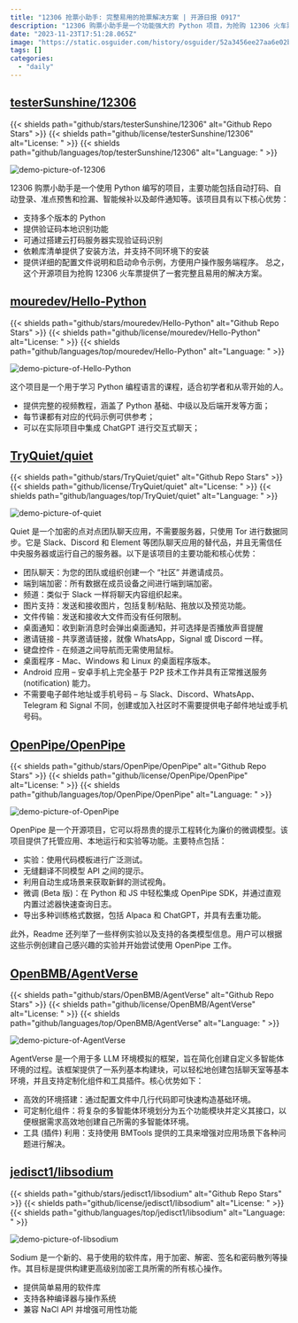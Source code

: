 ```yaml
---
title: "12306 抢票小助手: 完整易用的抢票解决方案 | 开源日报 0917"
description: "12306 购票小助手是一个功能强大的 Python 项目，为抢购 12306 火车票提供了一个完整且易用的解决方案。它提供了自动打码、自动登录、预售和捡漏、智能候补以及邮件通知等功能。它支持多个 Python 版本，提供了本地和云打码的验证码识别功能。项目提供了详细的配置文件说明和启动命令示例，方便用户操作。"
date: "2023-11-23T17:51:28.065Z"
image: "https://static.osguider.com/history/osguider/52a3456ee27aa6e02b9bfc409aa60b1a.png"
tags: []
categories:
  - "daily"
---
```


## [testerSunshine/12306](https://github.com/testerSunshine/12306)

{{< shields path="github/stars/testerSunshine/12306" alt="Github Repo Stars" >}} {{< shields path="github/license/testerSunshine/12306" alt="License: " >}} {{< shields path="github/languages/top/testerSunshine/12306" alt="Language: " >}}

![demo-picture-of-12306](https://static.osguider.com/history/osguider/73f2ddcffa659fefea88e03e159a15c0.png)

12306 购票小助手是一个使用 Python 编写的项目，主要功能包括自动打码、自动登录、准点预售和捡漏、智能候补以及邮件通知等。该项目具有以下核心优势：

- 支持多个版本的 Python
- 提供验证码本地识别功能
- 可通过搭建云打码服务器实现验证码识别
- 依赖库清单提供了安装方法，并支持不同环境下的安装
- 提供详细的配置文件说明和启动命令示例，方便用户操作服务端程序。
总之，这个开源项目为抢购 12306 火车票提供了一套完整且易用的解决方案。

## [mouredev/Hello-Python](https://github.com/mouredev/Hello-Python)

{{< shields path="github/stars/mouredev/Hello-Python" alt="Github Repo Stars" >}} {{< shields path="github/license/mouredev/Hello-Python" alt="License: " >}} {{< shields path="github/languages/top/mouredev/Hello-Python" alt="Language: " >}}

![demo-picture-of-Hello-Python](https://static.osguider.com/history/2023/98976a8a7428fa6d597588918f846768.webp)

这个项目是一个用于学习 Python 编程语言的课程，适合初学者和从零开始的人。

- 提供完整的视频教程，涵盖了 Python 基础、中级以及后端开发等方面；
- 每节课都有对应的代码示例可供参考；
- 可以在实际项目中集成 ChatGPT 进行交互式聊天；

## [TryQuiet/quiet](https://github.com/TryQuiet/quiet)

{{< shields path="github/stars/TryQuiet/quiet" alt="Github Repo Stars" >}} {{< shields path="github/license/TryQuiet/quiet" alt="License: " >}} {{< shields path="github/languages/top/TryQuiet/quiet" alt="Language: " >}}

![demo-picture-of-quiet](https://static.osguider.com/history/2023/a6736525c3c441454beaf2d1ff6926a3.png)

Quiet 是一个加密的点对点团队聊天应用，不需要服务器，只使用 Tor 进行数据同步。它是 Slack、Discord 和 Element 等团队聊天应用的替代品，并且无需信任中央服务器或运行自己的服务器。以下是该项目的主要功能和核心优势：

- 团队聊天：为您的团队或组织创建一个 “社区” 并邀请成员。
- 端到端加密：所有数据在成员设备之间进行端到端加密。
- 频道：类似于 Slack 一样将聊天内容组织起来。
- 图片支持：发送和接收图片，包括复制/粘贴、拖放以及预览功能。
- 文件传输：发送和接收大文件而没有任何限制。
- 桌面通知：收到新消息时会弹出桌面通知，并可选择是否播放声音提醒
- 邀请链接 - 共享邀请链接，就像 WhatsApp，Signal 或 Discord 一样。
- 键盘控件 - 在频道之间导航而无需使用鼠标。
- 桌面程序 - Mac、Windows 和 Linux 的桌面程序版本。
- Android 应用 – 安卓手机上完全基于 P2P 技术工作并具有正常推送服务 (notification) 能力。
- 不需要电子邮件地址或手机号码 – 与 Slack、Discord、WhatsApp、Telegram 和 Signal 不同，创建或加入社区时不需要提供电子邮件地址或手机号码。

## [OpenPipe/OpenPipe](https://github.com/OpenPipe/OpenPipe)

{{< shields path="github/stars/OpenPipe/OpenPipe" alt="Github Repo Stars" >}} {{< shields path="github/license/OpenPipe/OpenPipe" alt="License: " >}} {{< shields path="github/languages/top/OpenPipe/OpenPipe" alt="Language: " >}}

![demo-picture-of-OpenPipe](https://static.osguider.com/history/2023/b76b47864af853fe03cbce1ebf3dd45d.png)

OpenPipe 是一个开源项目，它可以将昂贵的提示工程转化为廉价的微调模型。该项目提供了托管应用、本地运行和实验等功能。主要特点包括：

- 实验：使用代码模板进行广泛测试。
- 无缝翻译不同模型 API 之间的提示。
- 利用自动生成场景来获取新鲜的测试视角。
- 微调 (Beta 版)：在 Python 和 JS 中轻松集成 OpenPipe SDK，并通过直观内置过滤器快速查询日志。
- 导出多种训练格式数据，包括 Alpaca 和 ChatGPT，并具有去重功能。

此外，Readme 还列举了一些样例实验以及支持的各类模型信息。用户可以根据这些示例创建自己感兴趣的实验并开始尝试使用 OpenPipe 工作。

## [OpenBMB/AgentVerse](https://github.com/OpenBMB/AgentVerse)

{{< shields path="github/stars/OpenBMB/AgentVerse" alt="Github Repo Stars" >}} {{< shields path="github/license/OpenBMB/AgentVerse" alt="License: " >}} {{< shields path="github/languages/top/OpenBMB/AgentVerse" alt="Language: " >}}

![demo-picture-of-AgentVerse](https://static.osguider.com/history/2023/6011d6a9e65e1a546a84ee91781f6207.png)

AgentVerse 是一个用于多 LLM 环境模拟的框架，旨在简化创建自定义多智能体环境的过程。该框架提供了一系列基本构建块，可以轻松地创建包括聊天室等基本环境，并且支持定制化组件和工具插件。核心优势如下：

- 高效的环境搭建：通过配置文件中几行代码即可快速构造基础环境。
- 可定制化组件：将复杂的多智能体环境划分为五个功能模块并定义其接口，以便根据需求高效地创建自己所需的多智能体环境。
- 工具 (插件) 利用：支持使用 BMTools 提供的工具来增强对应用场景下各种问题进行解决。

## [jedisct1/libsodium](https://github.com/jedisct1/libsodium)

{{< shields path="github/stars/jedisct1/libsodium" alt="Github Repo Stars" >}} {{< shields path="github/license/jedisct1/libsodium" alt="License: " >}} {{< shields path="github/languages/top/jedisct1/libsodium" alt="Language: " >}}

![demo-picture-of-libsodium](https://static.osguider.com/history/osguider/81cd30a1b9e2e46a11a21a259d950f12.png)

Sodium 是一个新的、易于使用的软件库，用于加密、解密、签名和密码散列等操作。其目标是提供构建更高级别加密工具所需的所有核心操作。

- 提供简单易用的软件库
- 支持各种编译器与操作系统
- 兼容 NaCl API 并增强可用性功能

